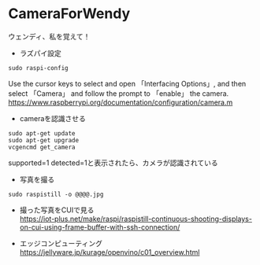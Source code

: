 # CameraForWendy
ウェンディ、私を覚えて！

 - ラズパイ設定
```
sudo raspi-config
```
Use the cursor keys to select and open 「Interfacing Options」, and then select 「Camera」 and follow the prompt to 「enable」 the camera.
https://www.raspberrypi.org/documentation/configuration/camera.m

 - cameraを認識させる
```
sudo apt-get update
sudo apt-get upgrade
vcgencmd get_camera
```
supported=1 detected=1と表示されたら、カメラが認識されている  

 - 写真を撮る
```
sudo raspistill -o @@@@.jpg
```

 - 撮った写真をCUIで見る  
https://iot-plus.net/make/raspi/raspistill-continuous-shooting-displays-on-cui-using-frame-buffer-with-ssh-connection/

 - エッジコンピューティング
 https://jellyware.jp/kurage/openvino/c01_overview.html
